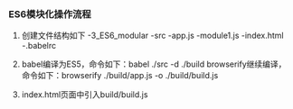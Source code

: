 ### ES6模块化操作流程
 1. 创建文件结构如下
			-3_ES6_modular
				-src
					-app.js
					-module1.js
					-index.html
				-.babelrc
				
 2. babel编译为ES5，命令如下：babel ./src -d ./build
		browserify继续编译，命令如下：browserify ./build/app.js -o ./build/build.js

 3. index.html页面中引入build/build.js